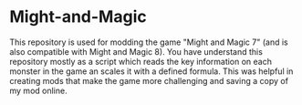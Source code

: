 # Might-and-Magic

This repository is used for modding the game "Might and Magic 7" (and is also compatible with Might and Magic 8).
You have understand this repository mostly as a script which reads the key information on each monster in the game an scales it with a defined formula. 
This was helpful in creating mods that make the game more challenging and saving a copy of my mod online.
